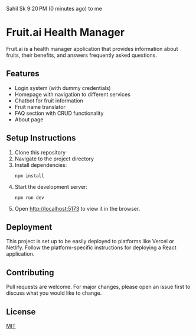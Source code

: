 
Sahil Sk
9:20 PM (0 minutes ago)
to me

# Fruit.ai Health Manager

Fruit.ai is a health manager application that provides information about fruits, their benefits, and answers frequently asked questions.

## Features

- Login system (with dummy credentials)
- Homepage with navigation to different services
- Chatbot for fruit information
- Fruit name translator
- FAQ section with CRUD functionality
- About page

## Setup Instructions

1. Clone this repository
2. Navigate to the project directory
3. Install dependencies:
   ```
   npm install
   ```
4. Start the development server:
   ```
   npm run dev
   ```
5. Open [http://localhost:5173](http://localhost:5173) to view it in the browser.

## Deployment

This project is set up to be easily deployed to platforms like Vercel or Netlify. Follow the platform-specific instructions for deploying a React application.

## Contributing

Pull requests are welcome. For major changes, please open an issue first to discuss what you would like to change.

## License

[MIT](https://choosealicense.com/licenses/mit/)